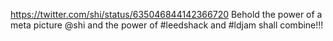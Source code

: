 https://twitter.com/shi/status/635046844142366720 Behold the power of a meta picture @shi and the power of #leedshack and #ldjam shall combine!!!